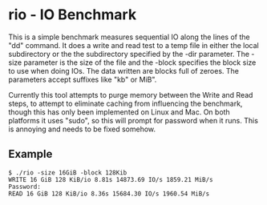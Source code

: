 # rio - IO Benchmark

This is a simple benchmark measures sequential IO along the lines of the "dd"
command. It does a write and read test to a temp file in either the local
subdirectory or the the subdirectory specified by the -dir parameter. The -size
parameter is the size of the file and the -block specifies the block size to use
when doing IOs. The data written are blocks full of zeroes.  The parameters
accept suffixes like "kb" or MiB".

Currently this tool attempts to purge memory between the Write and Read steps, to attempt to eliminate caching from influencing the benchmark, though this has only been implemented on Linux and Mac. On both platforms it uses "sudo", so this will prompt for password when it runs. This is annoying and needs to be fixed somehow.

## Example

    $ ./rio -size 16GiB -block 128Kib
    WRITE 16 GiB 128 KiB/io 8.81s 14873.69 IO/s 1859.21 MiB/s
    Password:
    READ 16 GiB 128 KiB/io 8.36s 15684.30 IO/s 1960.54 MiB/s
